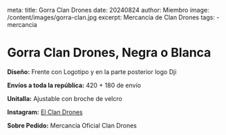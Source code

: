 
meta:
  title: Gorra Clan Drones
  date: 20240824
  author: Miembro
  image: /content/images/gorra-clan.jpg
  excerpt: Mercancía de Clan Drones
  tags:
    - mercancia

# Gorra Clan Drones, Negra o Blanca
**Diseño:** Frente con Logotipo y en la parte posterior logo Dji

**Envíos a toda la república:** 420 + 180 de envío

**Unitalla:** Ajustable con broche de velcro  

**Instagram:** [El Clan Drones](https://instagram.com/elclandrones)

**Sobre Pedido:** Mercancía Oficial Clan Drones
